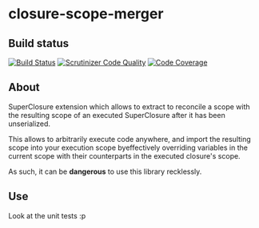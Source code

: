 closure-scope-merger
====================

## Build status

[![Build Status](https://travis-ci.org/aztech-digital/closure-scope-merger.svg?branch=master)](https://travis-ci.org/aztech-digital/closure-scope-merger)
[![Scrutinizer Code Quality](https://scrutinizer-ci.com/g/aztech-digital/closure-scope-merger/badges/quality-score.png?b=master)](https://scrutinizer-ci.com/g/aztech-digital/closure-scope-merger/?branch=master)
[![Code Coverage](https://scrutinizer-ci.com/g/aztech-digital/closure-scope-merger/badges/coverage.png?b=master)](https://scrutinizer-ci.com/g/aztech-digital/closure-scope-merger/?branch=master)

## About

SuperClosure extension which allows to extract to reconcile a scope with the resulting scope of an executed SuperClosure after it has been unserialized.

This allows to arbitrarily execute code anywhere, and import the resulting scope into your execution scope byeffectively overriding variables in the current scope with their counterparts in the executed closure's scope.

As such, it can be **dangerous** to use this library recklessly.

## Use

Look at the unit tests :p

